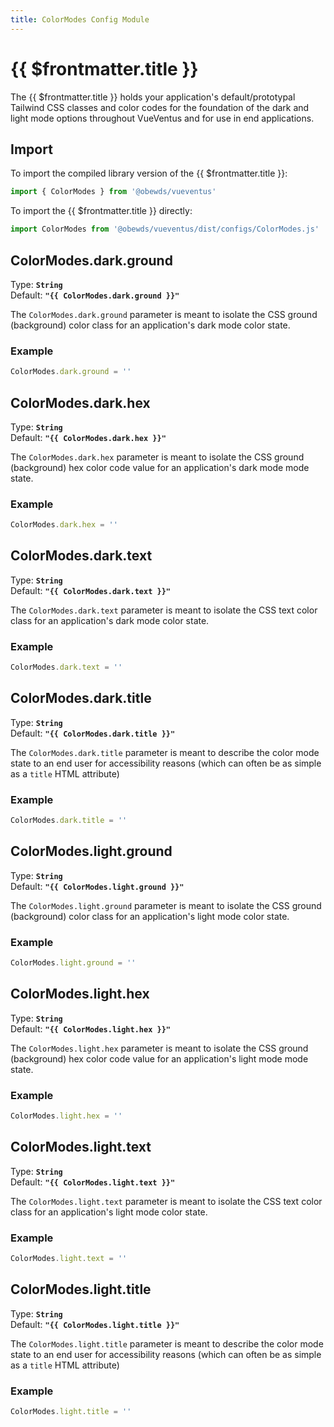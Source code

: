 ```yaml
---
title: ColorModes Config Module
---
```


<script setup>
    import DocsPackageVersion from '../../../src/views/compos/DocsPackageVersion.vue'
    import ColorModes from '../../../src/configs/ColorModes'
</script>






# {{ $frontmatter.title }}

The {{ $frontmatter.title }} holds your application's default/prototypal Tailwind CSS classes and color codes for the foundation of the dark and light mode options throughout VueVentus and for use in end applications.









## Import

To import the compiled library version of the {{ $frontmatter.title }}:

```javascript
import { ColorModes } from '@obewds/vueventus'
```

To import the {{ $frontmatter.title }} directly:

```javascript
import ColorModes from '@obewds/vueventus/dist/configs/ColorModes.js'
```











## ColorModes.dark.ground

Type: **`String`**  
Default: **`"{{ ColorModes.dark.ground }}"`**

The `ColorModes.dark.ground` parameter is meant to isolate the CSS ground (background) color class for an application's dark mode color state.

### Example

```javascript
ColorModes.dark.ground = ''
```











## ColorModes.dark.hex

Type: **`String`**  
Default: **`"{{ ColorModes.dark.hex }}"`**

The `ColorModes.dark.hex` parameter is meant to isolate the CSS ground (background) hex color code value for an application's dark mode mode state.

### Example

```javascript
ColorModes.dark.hex = ''
```











## ColorModes.dark.text

Type: **`String`**  
Default: **`"{{ ColorModes.dark.text }}"`**

The `ColorModes.dark.text` parameter is meant to isolate the CSS text color class for an application's dark mode color state.

### Example

```javascript
ColorModes.dark.text = ''
```











## ColorModes.dark.title

Type: **`String`**  
Default: **`"{{ ColorModes.dark.title }}"`**

The `ColorModes.dark.title` parameter is meant to describe the color mode state to an end user for accessibility reasons (which can often be as simple as a `title` HTML attribute)

### Example

```javascript
ColorModes.dark.title = ''
```







<!--- #TODO write docs for ColorModes.ts config module --->











## ColorModes.light.ground

Type: **`String`**  
Default: **`"{{ ColorModes.light.ground }}"`**

The `ColorModes.light.ground` parameter is meant to isolate the CSS ground (background) color class for an application's light mode color state.

### Example

```javascript
ColorModes.light.ground = ''
```











## ColorModes.light.hex

Type: **`String`**  
Default: **`"{{ ColorModes.light.hex }}"`**

The `ColorModes.light.hex` parameter is meant to isolate the CSS ground (background) hex color code value for an application's light mode mode state.

### Example

```javascript
ColorModes.light.hex = ''
```











## ColorModes.light.text

Type: **`String`**  
Default: **`"{{ ColorModes.light.text }}"`**

The `ColorModes.light.text` parameter is meant to isolate the CSS text color class for an application's light mode color state.

### Example

```javascript
ColorModes.light.text = ''
```











## ColorModes.light.title

Type: **`String`**  
Default: **`"{{ ColorModes.light.title }}"`**

The `ColorModes.light.title` parameter is meant to describe the color mode state to an end user for accessibility reasons (which can often be as simple as a `title` HTML attribute)

### Example

```javascript
ColorModes.light.title = ''
```






<DocsPackageVersion/>
